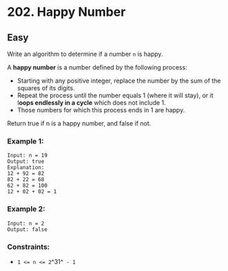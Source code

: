 # 202. Happy Number

## Easy

Write an algorithm to determine if a number `n` is happy.

A **happy number** is a number defined by the following process:

- Starting with any positive integer, replace the number by the sum of the squares of its digits.
- Repeat the process until the number equals 1 (where it will stay), or it l**oops endlessly in a cycle** which does not include 1.
- Those numbers for which this process ends in 1 are happy.

Return true if n is a happy number, and false if not.

### Example 1:
```console
Input: n = 19
Output: true
Explanation:
12 + 92 = 82
82 + 22 = 68
62 + 82 = 100
12 + 02 + 02 = 1
```

### Example 2:
```console
Input: n = 2
Output: false
```

### Constraints:

- `1 <= n <= 2`^31^` - 1`